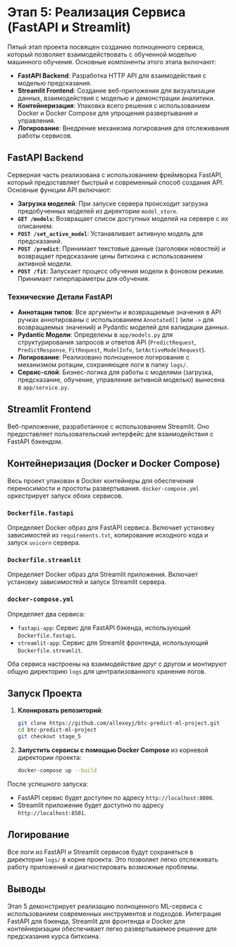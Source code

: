 # Этап 5: Реализация Сервиса (FastAPI и Streamlit)

Пятый этап проекта посвящен созданию полноценного сервиса, который позволяет взаимодействовать с обученной моделью машинного обучения. Основные компоненты этого этапа включают:

*   **FastAPI Backend**: Разработка HTTP API для взаимодействия с моделью предсказания.
*   **Streamlit Frontend**: Создание веб-приложения для визуализации данных, взаимодействия с моделью и демонстрации аналитики.
*   **Контейнеризация**: Упаковка всего решения с использованием Docker и Docker Compose для упрощения развертывания и управления.
*   **Логирование**: Внедрение механизма логирования для отслеживания работы сервисов.

## FastAPI Backend

Серверная часть реализована с использованием фреймворка FastAPI, который предоставляет быстрый и современный способ создания API. Основные функции API включают:

*   **Загрузка моделей**: При запуске сервера происходит загрузка предобученных моделей из директории `model_store`. 
*   **`GET /models`**: Возвращает список доступных моделей на сервере с их описанием.
*   **`POST /set_active_model`**: Устанавливает активную модель для предсказаний.
*   **`POST /predict`**: Принимает текстовые данные (заголовки новостей) и возвращает предсказание цены биткоина с использованием активной модели.
*   **`POST /fit`**: Запускает процесс обучения модели в фоновом режиме. Принимает гиперпараметры для обучения.

### Технические Детали FastAPI

*   **Аннотации типов**: Все аргументы и возвращаемые значения в API ручках аннотированы с использованием `Annotated[]` (или `->` для возвращаемых значений) и Pydantic моделей для валидации данных.
*   **Pydantic Модели**: Определены в `app/models.py` для структурирования запросов и ответов API (`PredictRequest`, `PredictResponse`, `FitRequest`, `ModelInfo`, `SetActiveModelRequest`).
*   **Логирование**: Реализовано полноценное логирование с механизмом ротации, сохраняющее логи в папку `logs/`.
*   **Сервис-слой**: Бизнес-логика для работы с моделями (загрузка, предсказание, обучение, управление активной моделью) вынесена в `app/service.py`.

## Streamlit Frontend

Веб-приложение, разработанное с использованием Streamlit. Оно предоставляет пользовательский интерфейс для взаимодействия с FastAPI бэкендом.

## Контейнеризация (Docker и Docker Compose)

Весь проект упакован в Docker контейнеры для обеспечения переносимости и простоты развертывания. `docker-compose.yml` оркестрирует запуск обоих сервисов.

### `Dockerfile.fastapi`

Определяет Docker образ для FastAPI сервиса. Включает установку зависимостей из `requirements.txt`, копирование исходного кода и запуск `uvicorn` сервера.

### `Dockerfile.streamlit`

Определяет Docker образ для Streamlit приложения. Включает установку зависимостей и запуск Streamlit сервера.

### `docker-compose.yml`

Определяет два сервиса:

*   `fastapi-app`: Сервис для FastAPI бэкенда, использующий `Dockerfile.fastapi`.
*   `streamlit-app`: Сервис для Streamlit фронтенда, использующий `Dockerfile.streamlit`.

Оба сервиса настроены на взаимодействие друг с другом и монтируют общую директорию `logs` для централизованного хранения логов.

## Запуск Проекта

1.  **Клонировать репозиторий**:
    ```bash
    git clone https://github.com/allexeyj/btc-predict-ml-project.git
    cd btc-predict-ml-project
    git checkout stage_5
    ```
2.  **Запустить сервисы с помощью Docker Compose** из корневой директории проекта:
    ```bash
    docker-compose up --build
    ```

После успешного запуска:

*   FastAPI сервис будет доступен по адресу `http://localhost:8000`.
*   Streamlit приложение будет доступно по адресу `http://localhost:8501`.

## Логирование

Все логи из FastAPI и Streamlit сервисов будут сохраняться в директории `logs/` в корне проекта. Это позволяет легко отслеживать работу приложений и диагностировать возможные проблемы.

## Выводы

Этап 5 демонстрирует реализацию полноценного ML-сервиса с использованием современных инструментов и подходов. Интеграция FastAPI для бэкенда, Streamlit для фронтенда и Docker для контейнеризации обеспечивает легко развертываемое решение для предсказания курса биткоина.


